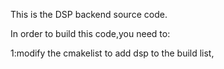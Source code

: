 This is the DSP backend source code.

In order to build this code,you need to:

1:modify the cmakelist to add dsp to the build list,